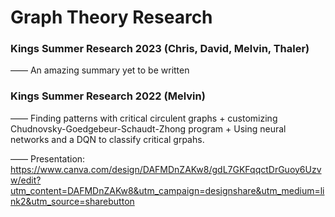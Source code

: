 # Graph Theory Research

### Kings Summer Research 2023 (Chris, David, Melvin, Thaler)
—— An amazing summary yet to be written

### Kings Summer Research 2022 (Melvin)
—— Finding patterns with critical circulent graphs + customizing Chudnovsky-Goedgebeur-Schaudt-Zhong program + Using neural networks and a DQN to classify critical grpahs.

—— Presentation: https://www.canva.com/design/DAFMDnZAKw8/gdL7GKFqqctDrGuoy6Uzvw/edit?utm_content=DAFMDnZAKw8&utm_campaign=designshare&utm_medium=link2&utm_source=sharebutton
